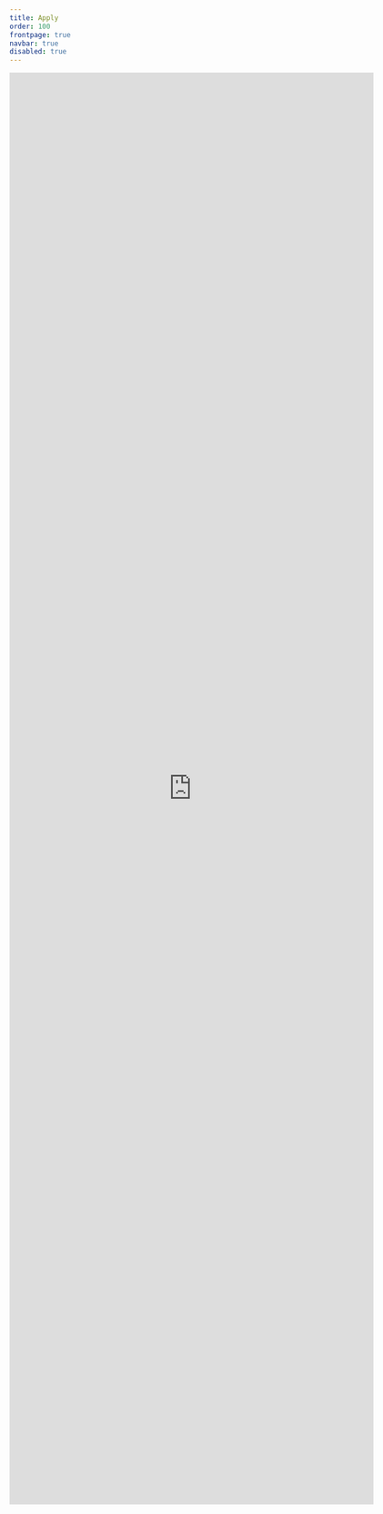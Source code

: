 ```yaml
---
title: Apply
order: 100
frontpage: true
navbar: true
disabled: true
---
```

<iframe src="https://docs.google.com/forms/d/e/1FAIpQLSehoC0YhIhEwLCIghFSPo0TXRdfVutZhmYQvTNjdOD-1CX7Cw/viewform?embedded=true" width="640" height="2518" frameborder="0" marginheight="0" marginwidth="0">Loading…</iframe>
